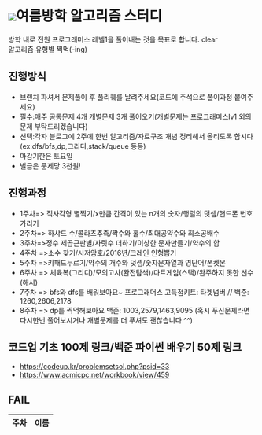 # <img src="https://img.shields.io/badge/Python-3766AB?style=flat-square&logo=Python&logoColor=white"/>여름방학 알고리즘 스터디
  방학 내로 전원 프로그래머스 레벨1을 풀어내는 것을 목표로 합니다. clear<br>
  알고리즘 유형별 찍먹(-ing)<br>
## 진행방식
  - 브랜치 파셔서 문제풀이 후 풀리퀘를 날려주세요(코드에 주석으로 풀이과정 붙여주세요)<br>
  - 필수:매주 공통문제 4개 개별문제 3개 풀어오기(개별문제는 프로그래머스lv1 외의 문제 부탁드리겠습니다)<br>
  - 선택:각자 블로그에 2주에 한번 알고리즘/자료구조 개념 정리해서 올리도록 합시다(ex:dfs/bfs,dp,그리디,stack/queue 등등)<br>
  - 마감기한은 토요일
  - 벌금은 문제당 3천원!
  
## 진행과정
  - 1주차=> 직사각형 별찍기/x만큼 간격이 있는 n개의 숫자/행렬의 덧셈/핸드폰 번호 가리기
  - 2주차=> 하샤드 수/콜라츠추측/짝수와 홀수/최대공약수와 최소공배수
  - 3주차=>정수 제곱근판별/자릿수 더하기/이상한 문자만들기/약수의 합
  - 4주차 =>소수 찾기/시저암호/2016년/크레인 인형뽑기
  - 5주차 =>키패드누르기/약수의 개수와 덧셈/숫자문자열과 영단어/폰켓몬
  - 6주차 => 체육복(그리디)/모의고사(완전탐색)/다트게임(스택)/완주하지 못한 선수(해시)
  - 7주차 => bfs와 dfs를 배워보아요~ 프로그래머스 고득점키트: 타겟넘버 // 백준: 1260,2606,2178 
  - 8주차 => dp를 찍먹해보아요 백준: 1003,2579,1463,9095 (혹시 푸신문제라면 다시한번 풀어보시거나 개별문제를 더 푸셔도 괜찮습니다 ^^)
  
## 코드업 기초 100제 링크/백준 파이썬 배우기 50제 링크
- https://codeup.kr/problemsetsol.php?psid=33
- https://www.acmicpc.net/workbook/view/459

## FAIL 
|주차|이름|
|---|---|
